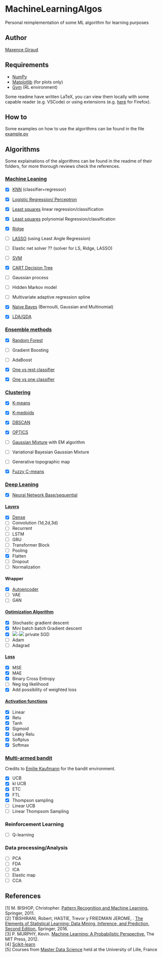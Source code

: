 # MachineLearningAlgos
Personal reimplementation of some ML algorithm for learning purposes

## Author
[Maxence Giraud](https://github.com/MaxenceGiraud/)

## Requirements 
* [NumPy](https://numpy.org/) 
* [Matplotlib](https://matplotlib.org/) (for plots only)
* [Gym](https://gym.openai.com/) (RL environment)

Some readme have written LaTeX, you can view them locally with some capable reader (e.g. VSCode) or using extensions (e.g. [here](https://addons.mozilla.org/en-US/firefox/addon/latexmathifygithub/) for Firefox).

## How to
Some examples on how to use the algorithms can be found in the file [example.py](./example.py)


## Algorithms

Some explainations of the algorithms can be found in the readme of their folders, for more thorough reviews check the references.

### [Machine Leaning](./mla/ml)
- [x] [KNN](./mla/ml/knn.py) (classifier+regressor)
- [x] [Logistic Regression/ Perceptron](./mla/ml/perceptron.py)
- [x] [Least squares](./mla/ml/leastsquares.py) linear regression/classification
- [x] [Least squares](./mla/ml/leastsquares.py) polynomial Regression/classification
- [x] [Ridge](./mla/ml/leastsquares_regularised.py) 
- [ ] [LASSO](./mla/ml/leastsquares_regularised.py) (using Least Angle Regression)
- [ ] Elastic net solver ?? (solver for LS, Ridge, LASSO)
- [ ] [SVM](./mla/ml/svm.py)
- [x] [CART Decision Tree](./mla/ml/decison_tree.py)
- [ ] Gaussian process
- [ ] Hidden Markov model
- [ ] Multivariate adaptive regression spline
- [x] [Naive Bayes](./mla/ml/naive_bayes.py) (Bernoulli, Gaussian and Multinomial)
- [x] [LDA/QDA](./mla/ml/discriminantanalysis.py)
  

### [Ensemble methods](./mla/ensemble/)
- [x] [Random Forest](./mla/ensemble/random_forest.py)
- [ ] Gradient Boosting
- [ ] AdaBoost
- [x] [One vs rest classifier](./mla/ensemble/multiclass.py)
- [x] [One vs one classifier ](./mla/ensemble/multiclass.py)
  

### [Clustering](./mla/clustering/)
- [x] [K-means](./mla/clustering/kmeans.py)
- [x] [K-medoids](./mla/clustering/kmedoids.py)
- [x] [DBSCAN](./mla/clustering/dbscan.py)
- [x] [OPTICS](./mla/clustering/optics.py)
- [ ] [Gaussian Mixture](./mla/clustering/mixture_model.py) with EM algorithm
- [ ] Variational Bayesian Gaussian Mixture
- [ ] Generative topographic map
- [x] [Fuzzy C-means](./mla/clustering/fuzzycmeans.py)
  

### [Deep Leaning](./mla/dl/)
- [x] [Neural Network Base/sequential](./mla/dl/neuralnetwork.py)

#### [Layers](./mla/dl/layers/)
- [x] [Dense](./mla/dl/layers/dense.py)
- [ ] Convolution (1d,2d,3d)
- [ ] Recurrent
- [ ] LSTM
- [ ] GRU
- [ ] Transformer Block
- [ ] Pooling
- [x] Flatten
- [ ] Dropout
- [ ] Normalization

#### Wrapper
- [x] [Autoencoder](./mla/dl/autoencoder.py)
- [ ] VAE
- [ ] GAN  
  
#### [Optimization Algorithm](./mla/dl/optimizer/)
- [x] Stochastic gradient descent
- [x] Mini batch batch Gradient descent
- [x] <img src="https://render.githubusercontent.com/render/math?math=\epsilon">-<img src="https://render.githubusercontent.com/render/math?math=\delta"> private SGD
- [ ] Adam
- [ ] Adagrad

#### [Loss](./mla/dl/layers/loss.py)
- [x] MSE
- [x] MAE
- [x] Binary Cross Entropy
- [ ] Neg log likelihood  
- [x] Add possibility of weighted loss
  
#### [Activation functions](./mla/dl/activation/activation.py)
- [x] Linear
- [x] Relu
- [x] Tanh
- [x] Sigmoid
- [x] Leaky Relu
- [x] Softplus
- [x] Softmax

### [Multi-armed bandit](./mla/mab/)
Credits to [Emilie Kaufmann](http://chercheurs.lille.inria.fr/ekaufman/index.html) for the bandit environment. 

- [x] UCB
- [x] kl UCB
- [x] ETC 
- [x] FTL
- [x] Thompson sampling
- [ ] Linear UCB
- [ ] Linear Thompsom Sampling

### Reinforcement Learning 
- [ ] Q-learning
  
### Data processing/Analysis
- [ ] PCA
- [ ] FDA
- [ ] ICA
- [ ] Elastic map
- [ ] CCA

## References


[1] M. BISHOP, Christopher. [Pattern Recognition and Machine Learning.](https://www.springer.com/gp/book/9780387310732) Springer, 2011.    
[2] TIBSHIRANI, Robert, HASTIE, Trevor y FRIEDMAN JEROME, . [The Elements of Statistical Learning: Data Mining, Inference, and Prediction, Second Edition.](https://web.stanford.edu/~hastie/ElemStatLearn/) Springer, 2016.   
[3] P. MURPHY, Kevin. [Machine Learning: A Probabilistic Perspective.](https://www.cs.ubc.ca/~murphyk/MLbook/pml-toc-1may12.pdf) The MIT Press, 2012.   
[4] [Scikit-learn](https://scikit-learn.org)   
[5] Courses from [Master Data Science](https://sciences-technologies.univ-lille.fr/mathematiques/formation/master-mention-sciences-des-donnees/) held at the University of Lille, France
